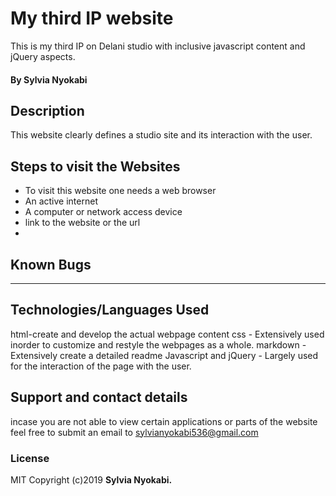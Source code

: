 # My third IP website
This is my third IP on Delani studio with inclusive javascript content and jQuery aspects.
#### By **Sylvia Nyokabi**
## Description
This website clearly defines a studio site and its interaction with the user.
## Steps to visit the Websites
* To visit this website one needs a web browser
* An active internet
* A computer or network access device
* link to the website or the url
*

## Known Bugs
--------------
## Technologies/Languages Used
html-create and develop the actual webpage content css - Extensively used inorder to customize and restyle the webpages as a whole. markdown - Extensively create a detailed readme Javascript and jQuery - Largely used for the interaction of the page with the user.
## Support and contact details
incase you are not able to view certain applications or parts of the website feel free to submit an email to sylvianyokabi536@gmail.com

### License
MIT
Copyright (c)2019 **Sylvia Nyokabi.**
